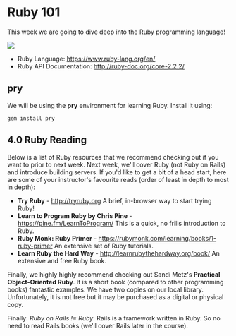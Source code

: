 # Ruby 101

This week we are going to dive deep into the Ruby programming language!

<img src='https://www.ruby-lang.org/images/header-ruby-logo@2x.png'>

- Ruby Language: https://www.ruby-lang.org/en/
- Ruby API Documentation: http://ruby-doc.org/core-2.2.2/

## pry

We will be using the **pry** environment for learning Ruby. Install it using:

`gem install pry`

## 4.0 Ruby Reading

Below is a list of Ruby resources that we recommend checking out if you want to prior to next week. Next week, we'll cover Ruby (not Ruby on Rails) and introduce building servers. If you'd like to get a bit of a head start, here are some of your instructor's favourite reads (order of least in depth to most in depth):

* **Try Ruby** - http://tryruby.org
A brief, in-browser way to start trying Ruby!
* **Learn to Program Ruby by Chris Pine** - https://pine.fm/LearnToProgram/
This is a quick, no frills introduction to Ruby.
* **Ruby Monk: Ruby Primer** - https://rubymonk.com/learning/books/1-ruby-primer
An extensive set of Ruby tutorials.
* **Learn Ruby the Hard Way** - http://learnrubythehardway.org/book/
An extensive and free Ruby book.

Finally, we highly highly recommend checking out Sandi Metz's **Practical Object-Oriented Ruby**. It is a short book (compared to other programming books) fantastic examples. We have two copies on our local library. Unfortunately, it is not free but it may be purchased as a digital or physical copy.

Finally: *Ruby on Rails != Ruby*. Rails is a framework written in Ruby. So no need to read Rails books (we'll cover Rails later in the course).
